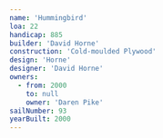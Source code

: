 ```yaml
---
name: 'Hummingbird'
loa: 22
handicap: 885
builder: 'David Horne'
construction: 'Cold-moulded Plywood'
design: 'Horne'
designer: 'David Horne'
owners:
  - from: 2000
    to: null
    owner: 'Daren Pike'
sailNumber: 93
yearBuilt: 2000
---
```

